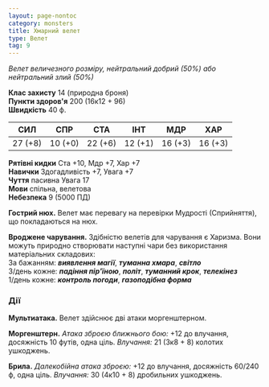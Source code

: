 ```yaml
---
layout: page-nontoc
category: monsters
title: Хмарний велет
type: Велет
tag: 9
---
```


_Велет величезного розміру, нейтральний добрий (50%) або нейтральний злий (50%)_  

**Клас захисту** 14 (природна броня)    
**Пункти здоров'я** 200 (16к12 + 96)    
**Швидкість** 40 ф.  

| СИЛ     | СПР     | СТА     | ІНТ     | МДР     | ХАР     |
| ------- | ------- | ------- | ------- | ------- | ------- |
| 27 (+8) | 10 (+0) | 22 (+6) | 12 (+1) | 16 (+3) | 16 (+3) |

**Рятівні кидки** Ста +10, Мдр +7, Хар +7    
**Навички** Здогадливість +7, Увага +7    
**Чуття** пасивна Увага 17    
**Мови** спільна, велетова    
**Небезпека** 9 (5000 ПД)  

**Гострий нюх.** Велет має перевагу на перевірки Мудрості (Сприйняття), що покладаються на нюх.    

**Вроджене чарування.** Здібністю велетів для чарування є Харизма. Вони можуть природно створювати наступні чари без використання матеріальних складових:    
За бажанням: **_виявлення магії_**, **_туманна хмара_**, **_світло_**    
3/день кожне: **_падіння пір'їною_**, **_політ_**, **_туманний крок_**, **_телекінез_**    
1/день кожне: **_контроль погоди_**, **_газоподібна форма_**  

### Дії
**Мультиатака.** Велет здійснює дві атаки моргенштерном.    

**Моргенштерн.** _Атака зброєю ближнього бою:_ +12 до влучання, досяжність 10 футів, одна ціль. _Влучання:_ 21 (3к8 + 8) колотих ушкоджень.    

**Брила.** _Далекобійна атака зброєю:_ +12 до влучання, досяжність 60/240 ф, одна ціль. _Влучання:_ 30 (4к10 + 8) дробильних ушкоджень.
